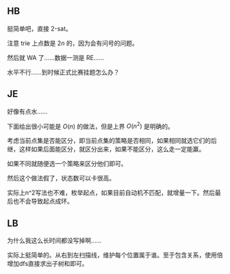 ## HB
挺简单吧，直接 2-sat。

注意 trie 上点数是 $2n$ 的，因为会有问号的问题。

然后就 WA 了……数据一测是 RE……

水平不行……到时候正式比赛挂题怎么办？

## JE
好像有点水……

下面给出很小可能是 $O(n)$ 的做法，但是上界 $O(n^2)$ 是明确的。

考虑当前点集是否能区分，即当前点集的策略是否相同，如果相同就选它们的后继，这样如果后面能区分，就区分出来，如果不能区分，这么走一定能赢。

如果不同就随便选一个策略来区分他们即可。

然后这个做法假了，状态数可以卡很高。

实际上n^2写法也不难，枚举起点，如果目前自动机不匹配，就增量一下。然后最后也不会导致起点成环。

## LB
为什么我这么长时间都没写掉啊……

实际上挺简单的。从右到左扫描线，维护每个位置属于谁。至于包含关系，使用倍增加dfs直接求出子树和即可。


